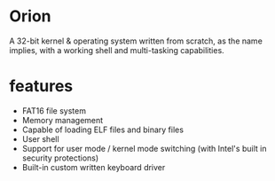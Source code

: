 # Orion
A 32-bit kernel &amp; operating system written from scratch, as the name implies, with a working shell and multi-tasking capabilities. 

# features

- FAT16 file system
- Memory management
- Capable of loading ELF files and binary files
- User shell
- Support for user mode / kernel mode switching (with Intel's built in security protections)
- Built-in custom written keyboard driver
